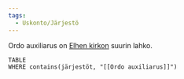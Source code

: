 ```yaml
---
tags:
  - Uskonto/Järjestö
---
```

Ordo auxiliarus on [Elhen kirkon](Elhen%20kirkko.md) suurin lahko.

```dataview
TABLE
WHERE contains(järjestöt, "[[Ordo auxiliarus]]")
```
